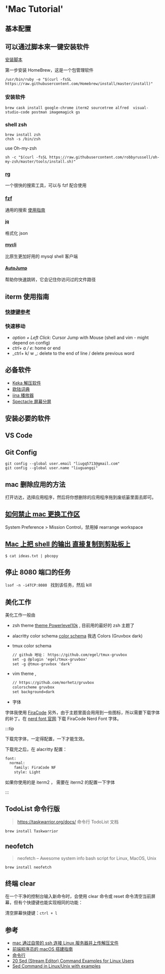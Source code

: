 # 'Mac Tutorial'

## 基本配置

## 可以通过脚本来一键安装软件

[安装脚本](https://gist.github.com/Liugq5713/3a284e861b54becd4c1146d68ec01c54)

第一步安装 HomeBrew，这是一个包管理软件

```
/usr/bin/ruby -e "$(curl -fsSL https://raw.githubusercontent.com/Homebrew/install/master/install)"
```

### 安装软件

```
brew cask install google-chrome iterm2 sourcetree alfred  visual-studio-code postman imagemagick gs
```

### shell zsh

```
brew install zsh
chsh -s /bin/zsh
```

use Oh-my-zsh

```
sh -c "$(curl -fsSL https://raw.githubusercontent.com/robbyrussell/oh-my-zsh/master/tools/install.sh)"
```

### [rg](https://github.com/BurntSushi/ripgrep#installation)

一个很快的搜索工具，可以与 fzf 配合使用

### [fzf](https://github.com/junegunn/fzf)

通用的搜索
[使用指南](https://keelii.com/2018/08/12/fuzzy-finder-full-guide/)

#### [jq](https://stedolan.github.io/jq/)

格式化 json

#### [mycli](https://github.com/dbcli/mycli)

比原生更加好用的 mysql shell 客户端

#### [AutoJump](https://github.com/wting/autojump)

帮助你快速跳转，它会记住你访问过的文件路径

## iterm 使用指南

### [快捷键参考](https://gist.github.com/squarism/ae3613daf5c01a98ba3a)

### 快速移动

- _option + Left Click_: Cursor Jump with Mouse (shell and vim - might depend on config)
- _ctrl+ a / e_: home or end
- _ctrl+ k/ w _: delete to the end of line / delete previous word

## 必备软件

- [Keka 解压软件](https://www.keka.io/en/)
- [欧陆词典](https://www.eudic.net/v4/en/app/download)
- [iina 播放器](https://iina.io/)
- [Spectacle 屏幕分屏](https://www.spectacleapp.com/)

## 安装必要的软件

## VS Code

## Git Config

```
git config --global user.email "liugq5713@gmail.com"
git config --global user.name "liuguangqi"
```

## mac 删除应用的方法

打开访达，选择应用程序，然后将你想删除的应用程序拖到废纸篓里面去即可。

## [如何禁止 mac 更换工作区](https://www.zhihu.com/question/49530172)

System Preference > Mission Control，禁用掉 rearrange workspace

## [Mac 上把 shell 的输出 直接复制到剪贴板上](https://scriptingosx.com/2017/03/terminal-and-the-clipboard/)

`$ cat ideas.txt | pbcopy`

## 停止 8080 端口的任务

`lsof -n -i4TCP:8080 ` 找到该任务，然后 kill

## 美化工作

美化工作一般由

- zsh theme
  [theme Powerlevel10k](https://github.com/romkatv/powerlevel10k#oh-my-zsh) , 目前用的最好的 zsh 主题了

- alacritty color schema [color schema](https://github.com/alacritty/alacritty/wiki/Color-schemes) 我选 Colors (Gruvbox dark)
- tmux color schema

  ```txt
  // github 地址： https://github.com/egel/tmux-gruvbox
  set -g @plugin 'egel/tmux-gruvbox'
  set -g @tmux-gruvbox 'dark'
  ```

- vim theme ,

  ```txt
  // https://github.com/morhetz/gruvbox
  colorscheme gruvbox
  set background=dark
  ```

- 字体

字体我使用 [FiraCode](https://github.com/tonsky/FiraCode)
另外，由于主题里面会用用到一些图标，所以需要下载字体的补丁。在 [nerd font 官网](https://www.nerdfonts.com/font-downloads) 下载 FiraCode Nerd Font 字体。

:::tip

下载完字体，一定得配置，一下才能生效。

下载完之后，在 alacritty 配置：

```txt
font:
  normal:
    family: FiraCode NF
    style: Light
```

如果你使用的是 iterm2 ， 需要在 iterm2 的配置一下字体

:::

## TodoList 命令行版

> https://taskwarrior.org/docs/ 命令行 TodoList 文档

`brew install Taskwarrior`

## neofetch

> neofetch – Awesome system info bash script for Linux, MacOS, Unix

`brew install neofetch`

## 终端 clear

在一个干净的控制台输入新命令时，会使用 clear 命令或 reset 命令清空当前屏幕，但有个快捷键也能实现相同的功能：

清空屏幕快捷键：`ctrl + l`

## 参考

- [mac 通过自带的 ssh 连接 Linux 服务器并上传解压文件](http://weiqinl.com/2018/01/27/mac%E9%80%9A%E8%BF%87%E8%87%AA%E5%B8%A6%E7%9A%84ssh%E8%BF%9E%E6%8E%A5Linux%E6%9C%8D%E5%8A%A1%E5%99%A8%E5%B9%B6%E4%B8%8A%E4%BC%A0%E8%A7%A3%E5%8E%8B%E6%96%87%E4%BB%B6/)
- [前端程序员的 macOS 搭建指南](https://github.com/phodal/setup.guide)
- [命令行](https://github.com/jlevy/the-art-of-command-line/blob/master/README-zh.md)
- [20 Sed (Stream Editor) Command Examples for Linux Users](https://www.linuxtechi.com/20-sed-command-examples-linux-users/)
- [Sed Command in Linux/Unix with examples](https://www.geeksforgeeks.org/sed-command-in-linux-unix-with-examples/)
